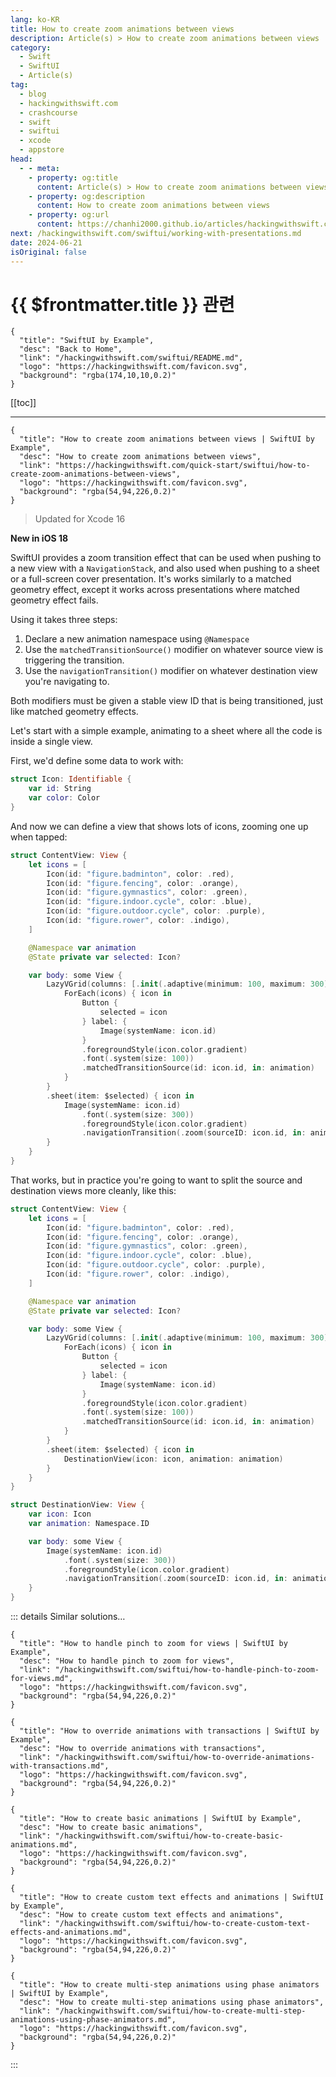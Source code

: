 ```yaml
---
lang: ko-KR
title: How to create zoom animations between views
description: Article(s) > How to create zoom animations between views
category:
  - Swift
  - SwiftUI
  - Article(s)
tag: 
  - blog
  - hackingwithswift.com
  - crashcourse
  - swift
  - swiftui
  - xcode
  - appstore
head:
  - - meta:
    - property: og:title
      content: Article(s) > How to create zoom animations between views
    - property: og:description
      content: How to create zoom animations between views
    - property: og:url
      content: https://chanhi2000.github.io/articles/hackingwithswift.com/swiftui/how-to-create-zoom-animations-between-views.html
next: /hackingwithswift.com/swiftui/working-with-presentations.md
date: 2024-06-21
isOriginal: false
---
```


# {{ $frontmatter.title }} 관련

```component VPCard
{
  "title": "SwiftUI by Example",
  "desc": "Back to Home",
  "link": "/hackingwithswift.com/swiftui/README.md",
  "logo": "https://hackingwithswift.com/favicon.svg",
  "background": "rgba(174,10,10,0.2)"
}
```

[[toc]]

---

```component VPCard
{
  "title": "How to create zoom animations between views | SwiftUI by Example",
  "desc": "How to create zoom animations between views",
  "link": "https://hackingwithswift.com/quick-start/swiftui/how-to-create-zoom-animations-between-views",
  "logo": "https://hackingwithswift.com/favicon.svg",
  "background": "rgba(54,94,226,0.2)"
}
```

> Updated for Xcode 16

**New in iOS 18**

SwiftUI provides a zoom transition effect that can be used when pushing to a new view with a `NavigationStack`, and also used when pushing to a sheet or a full-screen cover presentation. It's works similarly to a matched geometry effect, except it works across presentations where matched geometry effect fails.

Using it takes three steps:

1. Declare a new animation namespace using `@Namespace`
2. Use the `matchedTransitionSource()` modifier on whatever source view is triggering the transition.
3. Use the `navigationTransition()` modifier on whatever destination view you're navigating to.

Both modifiers must be given a stable view ID that is being transitioned, just like matched geometry effects.

Let's start with a simple example, animating to a sheet where all the code is inside a single view.

First, we'd define some data to work with:

```swift
struct Icon: Identifiable {
    var id: String
    var color: Color
}
```

And now we can define a view that shows lots of icons, zooming one up when tapped:

```swift
struct ContentView: View {
    let icons = [
        Icon(id: "figure.badminton", color: .red),
        Icon(id: "figure.fencing", color: .orange),
        Icon(id: "figure.gymnastics", color: .green),
        Icon(id: "figure.indoor.cycle", color: .blue),
        Icon(id: "figure.outdoor.cycle", color: .purple),
        Icon(id: "figure.rower", color: .indigo),
    ]

    @Namespace var animation
    @State private var selected: Icon?

    var body: some View {
        LazyVGrid(columns: [.init(.adaptive(minimum: 100, maximum: 300))]) {
            ForEach(icons) { icon in
                Button {
                    selected = icon
                } label: {
                    Image(systemName: icon.id)
                }
                .foregroundStyle(icon.color.gradient)
                .font(.system(size: 100))
                .matchedTransitionSource(id: icon.id, in: animation)
            }
        }
        .sheet(item: $selected) { icon in
            Image(systemName: icon.id)
                .font(.system(size: 300))
                .foregroundStyle(icon.color.gradient)
                .navigationTransition(.zoom(sourceID: icon.id, in: animation))
        }
    }
}
```

That works, but in practice you're going to want to split the source and destination views more cleanly, like this:

```swift
struct ContentView: View {
    let icons = [
        Icon(id: "figure.badminton", color: .red),
        Icon(id: "figure.fencing", color: .orange),
        Icon(id: "figure.gymnastics", color: .green),
        Icon(id: "figure.indoor.cycle", color: .blue),
        Icon(id: "figure.outdoor.cycle", color: .purple),
        Icon(id: "figure.rower", color: .indigo),
    ]

    @Namespace var animation
    @State private var selected: Icon?

    var body: some View {
        LazyVGrid(columns: [.init(.adaptive(minimum: 100, maximum: 300))]) {
            ForEach(icons) { icon in
                Button {
                    selected = icon
                } label: {
                    Image(systemName: icon.id)
                }
                .foregroundStyle(icon.color.gradient)
                .font(.system(size: 100))
                .matchedTransitionSource(id: icon.id, in: animation)
            }
        }
        .sheet(item: $selected) { icon in
            DestinationView(icon: icon, animation: animation)
        }
    }
}

struct DestinationView: View {
    var icon: Icon
    var animation: Namespace.ID

    var body: some View {
        Image(systemName: icon.id)
            .font(.system(size: 300))
            .foregroundStyle(icon.color.gradient)
            .navigationTransition(.zoom(sourceID: icon.id, in: animation))
    }
}
```

::: details Similar solutions…

```component VPCard
{
  "title": "How to handle pinch to zoom for views | SwiftUI by Example",
  "desc": "How to handle pinch to zoom for views",
  "link": "/hackingwithswift.com/swiftui/how-to-handle-pinch-to-zoom-for-views.md",
  "logo": "https://hackingwithswift.com/favicon.svg",
  "background": "rgba(54,94,226,0.2)"
}
```

```component VPCard
{
  "title": "How to override animations with transactions | SwiftUI by Example",
  "desc": "How to override animations with transactions",
  "link": "/hackingwithswift.com/swiftui/how-to-override-animations-with-transactions.md",
  "logo": "https://hackingwithswift.com/favicon.svg",
  "background": "rgba(54,94,226,0.2)"
}
```

```component VPCard
{
  "title": "How to create basic animations | SwiftUI by Example",
  "desc": "How to create basic animations",
  "link": "/hackingwithswift.com/swiftui/how-to-create-basic-animations.md",
  "logo": "https://hackingwithswift.com/favicon.svg",
  "background": "rgba(54,94,226,0.2)"
}
```

```component VPCard
{
  "title": "How to create custom text effects and animations | SwiftUI by Example",
  "desc": "How to create custom text effects and animations",
  "link": "/hackingwithswift.com/swiftui/how-to-create-custom-text-effects-and-animations.md",
  "logo": "https://hackingwithswift.com/favicon.svg",
  "background": "rgba(54,94,226,0.2)"
}
```

```component VPCard
{
  "title": "How to create multi-step animations using phase animators | SwiftUI by Example",
  "desc": "How to create multi-step animations using phase animators",
  "link": "/hackingwithswift.com/swiftui/how-to-create-multi-step-animations-using-phase-animators.md",
  "logo": "https://hackingwithswift.com/favicon.svg",
  "background": "rgba(54,94,226,0.2)"
}
```

:::

